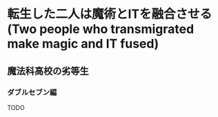 # 転生した二人は魔術とITを融合させる(Two people who transmigrated make magic and IT fused)

## 魔法科高校の劣等生

### ダブルセブン編

TODO
